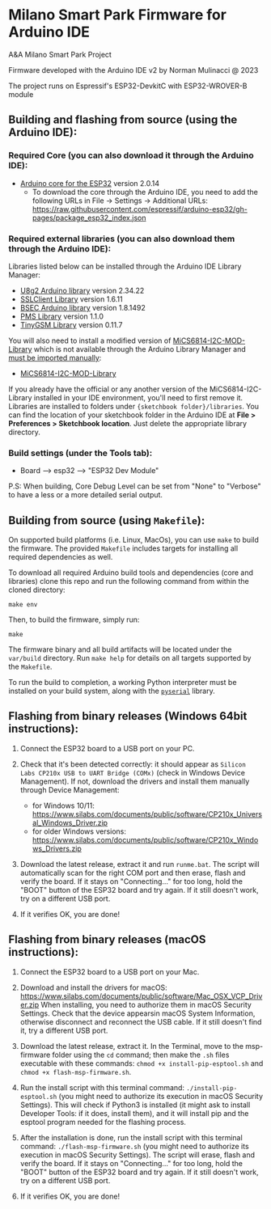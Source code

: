 # Milano Smart Park Firmware for Arduino IDE

A&A Milano Smart Park Project

Firmware developed with the Arduino IDE v2 by Norman Mulinacci @ 2023

The project runs on Espressif's ESP32-DevkitC with ESP32-WROVER-B module

## Building and flashing from source (using the Arduino IDE):

### Required Core (you can also download it through the Arduino IDE):

- [Arduino core for the ESP32](https://github.com/espressif/arduino-esp32) version 2.0.14
    + To download the core through the Arduino IDE, you need to add the following URLs in File -> Settings -> Additional URLs:
    https://raw.githubusercontent.com/espressif/arduino-esp32/gh-pages/package_esp32_index.json

### Required external libraries (you can also download them through the Arduino IDE):

Libraries listed below can be installed through the Arduino IDE Library Manager:
- [U8g2 Arduino library](https://github.com/olikraus/U8g2_Arduino) version 2.34.22
- [SSLClient Library](https://github.com/OPEnSLab-OSU/SSLClient) version 1.6.11
- [BSEC Arduino library](https://github.com/BoschSensortec/BSEC-Arduino-library) version 1.8.1492
- [PMS Library](https://github.com/fu-hsi/pms) version 1.1.0
- [TinyGSM Library](https://github.com/vshymanskyy/TinyGSM) version 0.11.7

You will also need to install a modified version of [MiCS6814-I2C-MOD-Library](https://github.com/eNBeWe/MiCS6814-I2C-Library/network) which is not available through the Arduino Library Manager and [must be imported manually](https://www.arduino.cc/en/Guide/Libraries#importing-a-zip-library):
- [MiCS6814-I2C-MOD-Library](https://github.com/A-A-Milano-Smart-Park/MiCS6814-I2C-MOD-Library)

If you already have the official or any another version of the MiCS6814-I2C-Library installed in your IDE environment, you'll need to first remove it. Libraries are installed to folders under `{sketchbook folder}/libraries`. You can find the location of your sketchbook folder in the Arduino IDE at **File > Preferences > Sketchbook location**. Just delete the appropriate library directory.

### Build settings (under the Tools tab):

- Board --> esp32 --> "ESP32 Dev Module"

P.S: When building, Core Debug Level can be set from "None" to "Verbose" to have a less or a more detailed serial output.

## Building from source (using `Makefile`):

On supported build platforms (i.e. Linux, MacOs), you can use `make` to build
the firmware.  The provided `Makefile` includes targets for installing all required
dependencies as well.

To download all required Arduino build tools and dependencies (core and
libraries) clone this repo and run the following command from within the cloned
directory:

```
make env
```

Then, to build the firmware, simply run:

```
make
```

The firmware binary and all build artifacts will be located under the `var/build`
directory. Run `make help` for details on all targets supported by the `Makefile`.

To run the build to completion, a working Python interpreter must be installed
on your build system, along with the
[`pyserial`](https://pypi.org/project/pyserial/) library.

## Flashing from binary releases (Windows 64bit instructions):

1. Connect the ESP32 board to a USB port on your PC.

2. Check that it's been detected correctly: it should appear as `Silicon Labs CP210x USB to UART Bridge (COMx)` (check in Windows Device Management).
   If not, download the drivers and install them manually through Device Management:
	+ for Windows 10/11: https://www.silabs.com/documents/public/software/CP210x_Universal_Windows_Driver.zip
	+ for older Windows versions: https://www.silabs.com/documents/public/software/CP210x_Windows_Drivers.zip

3. Download the latest release, extract it and run `runme.bat`. The script will automatically scan for the right COM port and then erase, flash and verify the board.
   If it stays on "Connecting..." for too long, hold the "BOOT" button of the ESP32 board and try again.
   If it still doesn't work, try on a different USB port.

4. If it verifies OK, you are done!

## Flashing from binary releases (macOS instructions):

1. Connect the ESP32 board to a USB port on your Mac.

2. Download and install the drivers for macOS: https://www.silabs.com/documents/public/software/Mac_OSX_VCP_Driver.zip
When installing, you need to authorize them in macOS Security Settings.
Check that the device appearsin macOS System Information, otherwise disconnect and reconnect the USB cable. If it still doesn't find it, try a different USB port.

3. Download the latest release, extract it. In the Terminal, move to the msp-firmware folder using the `cd` command; then make the `.sh` files executable with these commands: `chmod +x install-pip-esptool.sh` and `chmod +x flash-msp-firmware.sh`.

4. Run the install script with this terminal command: `./install-pip-esptool.sh` (you might need to authorize its execution in macOS Security Settings). This will check if Python3 is installed (it might ask to install Developer Tools: if it does, install them), and it will install pip and the esptool program needed for the flashing process.

5. After the installation is done, run the install script with this terminal command: `./flash-msp-firmware.sh` (you might need to authorize its execution in macOS Security Settings). The script will erase, flash and verify the board.
   If it stays on "Connecting..." for too long, hold the "BOOT" button of the ESP32 board and try again.
   If it still doesn't work, try on a different USB port.

6. If it verifies OK, you are done!
